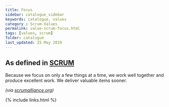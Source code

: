 ```yaml
---
title: Focus
sidebar: catalogue_sidebar
keywords: catalogue, values
category : Scrum-Values
permalink: value-scrum-focus.html
tags: [values, scrum]
folder: catalogue
last_updated: 25 May 2019
---
```


## As defined in [SCRUM](scrum-archetype)
Because we focus on only a few things at a time, we work well together and produce excellent work. We deliver valuable items sooner.

*(via [scrumalliance.org](https://www.scrumalliance.org/why-scrum/core-scrum-values-roles))*

{% include links.html %}

